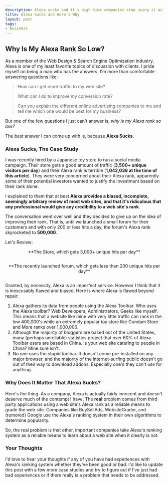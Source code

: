 ```yaml
--- 
description: Alexa sucks and it's high time companies stop using it as a resource to grade web sites. Here is a website to website comparison to see why.
title: Alexa Sucks and Here's Why
layout: post
tags: 
- Business
---
```

## Why Is My Alexa Rank So Low?

As a member of the Web Design &amp; Search Engine Optimization industry, Alexa is one of my least favorite topics of discussion with clients. I pride myself on being a man who has the answers. I'm more than comfortable answering questions like:

<blockquote>How can I get more traffic to my web site?</blockquote>

<blockquote>What can I do to improve my conversion rate?</blockquote>

<blockquote>Can you explain the different online advertising companies to me and tell me which one would be best for my business?</blockquote>

But one of the few questions I just can't answer is, *why is my Alexa rank so low?*

The best answer I can come up with is, because **Alexa Sucks**.

### Alexa Sucks, The Case Study

I was recently hired by a Japanese toy store to run a social media campaign. Their store gets a good amount of traffic (**3,500+ unique visitors per day**) and their Alexa rank is terrible (**1,042,039 at the time of this article**). They were very concerned about their Alexa rank, apparently some of their potential investors wanted to justify the investment based on their rank alone.

I explained to them that at best **Alexa provides a biased, incomplete, seemingly arbitrary review of most web sites, and that it's ridiculous that any professional would give any credibility to a web site's rank**.

The conversation went over well and they decided to give up on the idea of improving their rank. That is, until we launched a small forum for their customers and with only 200 or less hits a day, the forum's Alexa rank skyrocketed to **500,000**.

Let's Review:

<p style="text-align: center;">**The Store, which gets 3,000+ unique hits per day**</p>

<div class="img-wrap"><img class="aligncenter size-full wp-image-1028" title="Alexa_sucks_GSAM" src="{{ site.url }}/images/Alexa_sucks_GSAM.jpg" alt="" /></div>

<p style="text-align: center;">**The recently launched forum, which gets less than 200 unique hits per day**</p>

<div class="img-wrap"><img class="aligncenter size-full wp-image-1029" title="Alexa_sucks_Gundam_forums" src="{{ site.url }}/images/Alexa_sucks_Gundam_forums.jpg" alt="" /></div>

<p style="text-align: left;">Granted, by necessity, Alexa is an imperfect service. However I think that it is inexcusably flawed and biased. Here is where Alexa is flawed beyond repair:</p>

1. Alexa gathers its data from people using the Alexa Toolbar. Who uses the Alexa toolbar? Web Developers, Administrators, Geeks like myself. This means that a website like mine with very little traffic can rank in the low 400,000's while an extremely popular toy store like Gundam Store and More ranks over 1,000,000.
2. Although the majority of bloggers are based out of the United States, many (perhaps unreliable) statistics project that over 60% of Alexa Toolbar users are based in China. Is your web site catering to people in China? Mine sure isn't.
3. No one uses the stupid toolbar. It doesn't come pre-installed on any major browser, and the majority of the internet-surfing public doesn't go out of their way to download addons. Especially one's they can't *use* for anything.

### Why Does It Matter That Alexa Sucks?

Here's the thing. As a company, Alexa is actually fairly innocent and doesn't deserve much of the contempt I have. The **real** problem comes from third party applications using a web site's Alexa rank as a reliable means to grade the web site. Companies like BuySellAds, WebsiteGrader, and (rumored) Google use the Alexa's ranking system in their own algorithms to determine popularity.

So, the real problem is that other, important companies take Alexa's ranking system as a reliable means to learn about a web site when it clearly is not.

### Your Thoughts

I'd love to hear your thoughts if any of you have had experiences with Alexa's ranking system whether they've been good or bad. I'd like to update this post with a few more case studies and try to figure out if I've just had bad experiences or if there really is a problem that needs to be addressed.
